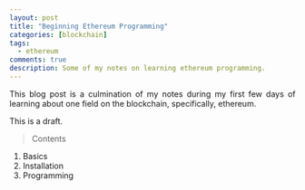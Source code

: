 ```yaml
---
layout: post
title: "Beginning Ethereum Programming"
categories: [blockchain]
tags: 
  - ethereum
comments: true
description: Some of my notes on learning ethereum programming. 
---
```


<p align="justify">This blog post is a culmination of my notes during my first few days of learning about one field on the blockchain, specifically, ethereum.</p>

<p align="justify">This is a draft.</p>

<!-- more -->  

> Contents
<ol>
<li>Basics</li>
<li>Installation</li>
<li>Programming</li>
</ol>
